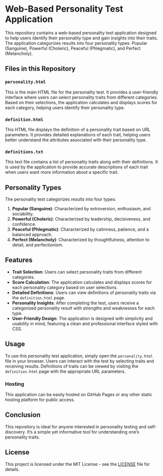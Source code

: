 # Web-Based Personality Test Application

This repository contains a web-based personality test application designed to help users identify their personality type and gain insights into their traits. The application categorizes results into four personality types: Popular (Sanguine), Powerful (Choleric), Peaceful (Phlegmatic), and Perfect (Melancholy).

## Files in this Repository

### `personality.html`
This is the main HTML file for the personality test. It provides a user-friendly interface where users can select personality traits from different categories. Based on their selections, the application calculates and displays scores for each category, helping users identify their personality type.

### `definition.html`
This HTML file displays the definition of a personality trait based on URL parameters. It provides detailed explanations of each trait, helping users better understand the attributes associated with their personality type.

### `definitions.txt`
This text file contains a list of personality traits along with their definitions. It is used by the application to provide accurate descriptions of each trait when users want more information about a specific trait.

## Personality Types

The personality test categorizes results into four types:

1. **Popular (Sanguine)**: Characterized by extroversion, enthusiasm, and sociability.
2. **Powerful (Choleric)**: Characterized by leadership, decisiveness, and confidence.
3. **Peaceful (Phlegmatic)**: Characterized by calmness, patience, and a balanced approach.
4. **Perfect (Melancholy)**: Characterized by thoughtfulness, attention to detail, and perfectionism.

## Features

- **Trait Selection**: Users can select personality traits from different categories.
- **Score Calculation**: The application calculates and displays scores for each personality category based on user selections.
- **Detailed Definitions**: Users can view definitions of personality traits via the `definition.html` page.
- **Personality Insights**: After completing the test, users receive a categorized personality result with strengths and weaknesses for each type.
- **User-Friendly Design**: The application is designed with simplicity and usability in mind, featuring a clean and professional interface styled with CSS.

## Usage

To use this personality test application, simply open the `personality.html` file in your browser. Users can interact with the test by selecting traits and receiving results. Definitions of traits can be viewed by visiting the `definition.html` page with the appropriate URL parameters.

### Hosting
This application can be easily hosted on GitHub Pages or any other static hosting platform for public access.

## Conclusion

This repository is ideal for anyone interested in personality testing and self-discovery. It’s a simple yet informative tool for understanding one’s personality traits.

## License

This project is licensed under the MIT License - see the [LICENSE](LICENSE) file for details.
